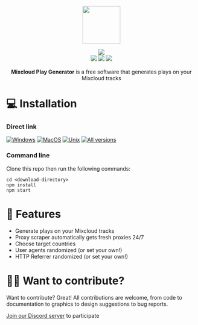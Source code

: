 <p align="center">
  <a href="https://somiibo.com/platforms/mixcloud-bot">
    <img src="https://cdn.itwcreativeworks.com/assets/somiibo/images/logo/somiibo-brandmark-blue-x.svg" width="100px">
  </a>
</p>

<p align="center">
  <img src="https://img.shields.io/github/package-json/v/itw-creative-works/node-powertools.svg">
  <br>
  <img src="https://img.shields.io/npm/dm/node-powertools.svg">
  <img src="https://img.shields.io/website/https/itwcreativeworks.com.svg">
  <img src="https://img.shields.io/github/contributors/itw-creative-works/node-powertools.svg">
  <br>
  <br>
  <strong>Mixcloud Play Generator</strong> is a free software that generates plays on your Mixcloud tracks
</p>

# 💻 Installation
### Direct link
[![Windows](https://img.shields.io/badge/-Windows_x64-blue.svg?style=for-the-badge&logo=windows)](https://somiibo.com/download?download=windows)
[![MacOS](https://img.shields.io/badge/-MacOS-lightblue.svg?style=for-the-badge&logo=apple)](https://somiibo.com/download?download=macos)
[![Unix](https://img.shields.io/badge/-Linux/BSD-red.svg?style=for-the-badge&logo=linux)](https://somiibo.com/download?download=linux)
[![All versions](https://img.shields.io/badge/-All_Versions-lightgrey.svg?style=for-the-badge)](https://somiibo.com/download?download=null)

### Command line
Clone this repo then run the following commands:
```shell
cd <download-directory>
npm install
npm start
```

# 🎉 Features
-  Generate plays on your Mixcloud tracks
- Proxy scraper automatically gets fresh proxies 24/7
- Choose target countries
- User agents randomized (or set your own!)
- HTTP Referrer randomized (or set your own!)

# 🙋‍♂️ Want to contribute?
Want to contribute? Great! All contributions are welcome, from code to documentation to graphics to design suggestions to bug reports. 

[Join our Discord server](https://somiibo.com) to participate
